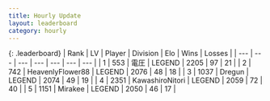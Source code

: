 ```yaml
---
title: Hourly Update
layout: leaderboard
category: hourly
---
```


{: .leaderboard}
| Rank | LV | Player | Division | Elo | Wins | Losses |
| --- | --- | --- | --- | --- | --- | --- |
| <span data-change="0">1</span> | 553 | <span title="ID: 407707">電圧</span> | LEGEND | <span data-change="0">2205</span> | <span data-change="0">97</span> | <span data-change="0">21</span> |
| <span data-change="0">2</span> | 742 | <span title="ID: 518429">HeavenlyFlower88</span> | LEGEND | <span data-change="0">2076</span> | <span data-change="0">48</span> | <span data-change="0">18</span> |
| <span data-change="0">3</span> | 1037 | <span title="ID: 337810">Dregun</span> | LEGEND | <span data-change="0">2074</span> | <span data-change="0">49</span> | <span data-change="0">19</span> |
| <span data-change="0">4</span> | 2351 | <span title="ID: 164871">KawashiroNitori</span> | LEGEND | <span data-change="-5">2059</span> | <span data-change="3">72</span> | <span data-change="2">40</span> |
| <span data-change="0">5</span> | 1151 | <span title="ID: 416373">Mirakee</span> | LEGEND | <span data-change="0">2050</span> | <span data-change="0">46</span> | <span data-change="0">17</span> |